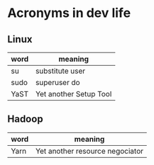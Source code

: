 # Acronyms in dev life

## Linux
|word|meaning                |
|----|-----------------------|
|su  |substitute user        |
|sudo|superuser do           |
|YaST|Yet another Setup Tool |

## Hadoop
|word|meaning                        |
|----|-------------------------------|
|Yarn|Yet another resource negociator|
